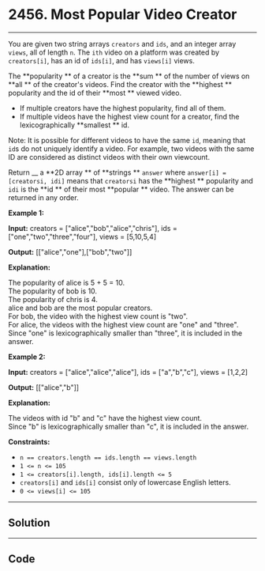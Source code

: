 # 2456. Most Popular Video Creator

---

You are given two string arrays `creators` and `ids`, and an integer array `views`, all of length `n`. The `ith` video on a platform was created by `creators[i]`, has an id of `ids[i]`, and has `views[i]` views.

The **popularity ** of a creator is the **sum ** of the number of views on **all ** of the creator's videos. Find the creator with the **highest ** popularity and the id of their **most ** viewed video.

  * If multiple creators have the highest popularity, find all of them.
  * If multiple videos have the highest view count for a creator, find the lexicographically **smallest ** id.



Note: It is possible for different videos to have the same `id`, meaning that `id`s do not uniquely identify a video. For example, two videos with the same ID are considered as distinct videos with their own viewcount.

Return __ a **2D array ** of **strings ** `answer` where `answer[i] = [creatorsi, idi]` means that `creatorsi` has the **highest ** popularity and `idi` is the **id ** of their most **popular ** video. The answer can be returned in any order.

 

**Example 1:**

**Input:** creators = ["alice","bob","alice","chris"], ids = ["one","two","three","four"], views = [5,10,5,4]

**Output:** [["alice","one"],["bob","two"]]

**Explanation:**

The popularity of alice is 5 + 5 = 10.  
The popularity of bob is 10.  
The popularity of chris is 4.  
alice and bob are the most popular creators.  
For bob, the video with the highest view count is "two".  
For alice, the videos with the highest view count are "one" and "three". Since "one" is lexicographically smaller than "three", it is included in the answer.

**Example 2:**

**Input:** creators = ["alice","alice","alice"], ids = ["a","b","c"], views = [1,2,2]

**Output:** [["alice","b"]]

**Explanation:**

The videos with id "b" and "c" have the highest view count.  
Since "b" is lexicographically smaller than "c", it is included in the answer.

 

**Constraints:**

  * `n == creators.length == ids.length == views.length`
  * `1 <= n <= 105`
  * `1 <= creators[i].length, ids[i].length <= 5`
  * `creators[i]` and `ids[i]` consist only of lowercase English letters.
  * `0 <= views[i] <= 105`

---

## Solution



---

## Code
```python


```